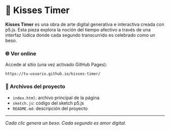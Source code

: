 # 💋 Kisses Timer

**Kisses Timer** es una obra de arte digital generativa e interactiva creada con p5.js. Esta pieza explora la noción del tiempo afectivo a través de una interfaz lúdica donde cada segundo transcurrido es celebrado como un beso.

### 🌐 Ver online
Accede al sitio (una vez activado GitHub Pages):

```
https://tu-usuario.github.io/kisses-timer/
```

### 🧾 Archivos del proyecto

- `index.html`: archivo principal de la página
- `sketch.js`: código del sketch p5.js
- `README.md`: descripción del proyecto

---

*Cada clic genera un beso. Cada segundo es amor digital.*
